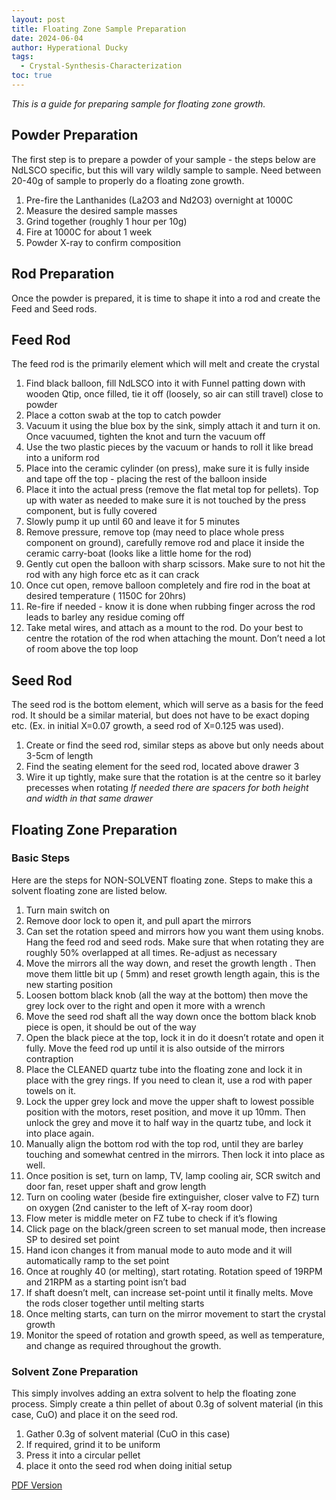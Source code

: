 ```yaml
---
layout: post
title: Floating Zone Sample Preparation
date: 2024-06-04
author: Hyperational Ducky  
tags: 
  - Crystal-Synthesis-Characterization 
toc: true
---
```


_This is a guide for preparing sample for floating zone growth._

## Powder Preparation
The first step is to prepare a powder of your sample - the steps below are NdLSCO specific, but this will vary wildly sample to sample. Need between 20-40g of sample to properly do a floating zone growth.

1. Pre-fire the Lanthanides (La2O3 and Nd2O3) overnight at 1000C
2. Measure the desired sample masses
3. Grind together (roughly 1 hour per 10g)
4. Fire at 1000C for about 1 week
5. Powder X-ray to confirm composition

## Rod Preparation
Once the powder is prepared, it is time to shape it into a rod and create the Feed and Seed rods.

## Feed Rod
The feed rod is the primarily element which will melt and create the crystal
1. Find black balloon, fill NdLSCO into it with Funnel patting down with wooden Qtip, once filled, tie it off (loosely, so air can still travel) close to powder
2. Place a cotton swab at the top to catch powder
3. Vacuum it using the blue box by the sink, simply attach it and turn it on. Once vacuumed, tighten the knot and turn the vacuum off
4. Use the two plastic pieces by the vacuum or hands to roll it like bread into a uniform rod
5. Place into the ceramic cylinder (on press), make sure it is fully inside and tape off the top - placing the rest of the balloon inside
6. Place it into the actual press (remove the flat metal top for pellets). Top up with water as needed to make sure it is not touched by the press component, but is fully covered
7. Slowly pump it up until 60 and leave it for 5 minutes
8. Remove pressure, remove top (may need to place whole press component on ground), carefully remove rod and place it inside the ceramic carry-boat (looks like a little home for the rod)
9. Gently cut open the balloon with sharp scissors. Make sure to not hit the rod with any high force etc as it can crack
10. Once cut open, remove balloon completely and fire rod in the boat at desired temperature ( 1150C for 20hrs)
11. Re-fire if needed - know it is done when rubbing finger across the rod leads to barley any residue coming off
12. Take metal wires, and attach as a mount to the rod. Do your best to centre the rotation of the rod when attaching the mount. Don’t need a lot of room above the top loop

## Seed Rod
The seed rod is the bottom element, which will serve as a basis for the feed rod. It should be a similar material, but does not have to be exact doping etc. (Ex. in initial X=0.07 growth, a seed rod of X=0.125
was used).
1. Create or find the seed rod, similar steps as above but only needs about 3-5cm of length
2. Find the seating element for the seed rod, located above drawer 3
3. Wire it up tightly, make sure that the rotation is at the centre so it barley precesses when rotating
_If needed there are spacers for both height and width in that same drawer_

## Floating Zone Preparation
### Basic Steps
Here are the steps for NON-SOLVENT floating zone. Steps to make this a solvent floating zone are listed below.
1. Turn main switch on
2. Remove door lock to open it, and pull apart the mirrors
3. Can set the rotation speed and mirrors how you want them using knobs. Hang the feed rod and seed rods. Make sure that when rotating they are roughly 50% overlapped at all times. Re-adjust as necessary
4. Move the mirrors all the way down, and reset the growth length . Then move them little bit up ( 5mm) and reset growth length again, this is the new starting position
5. Loosen bottom black knob (all the way at the bottom) then move the grey lock over to the right and open it more with a wrench
6. Move the seed rod shaft all the way down once the bottom black knob piece is open, it should be out of the way
7. Open the black piece at the top, lock it in do it doesn’t rotate and open it fully. Move the feed rod up until it is also outside of the mirrors contraption
8. Place the CLEANED quartz tube into the floating zone and lock it in place with the grey rings. If you need to clean it, use a rod with paper towels on it.
9. Lock the upper grey lock and move the upper shaft to lowest possible position with the motors, reset position, and move it up 10mm. Then unlock the grey and move it to half way in the quartz tube, and lock it into place again.
10. Manually align the bottom rod with the top rod, until they are barley touching and somewhat centred in the mirrors. Then lock it into place as well.
11. Once position is set, turn on lamp, TV, lamp cooling air, SCR switch and door fan, reset upper shaft and grow length
12. Turn on cooling water (beside fire extinguisher, closer valve to FZ) turn on oxygen (2nd canister to the left of X-ray room door)
13. Flow meter is middle meter on FZ tube to check if it’s flowing
14. Click page on the black/green screen to set manual mode, then increase SP to desired set point
15. Hand icon changes it from manual mode to auto mode and it will automatically ramp to the set point
16. Once at roughly 40 (or melting), start rotating. Rotation speed of 19RPM and 21RPM as a starting point isn’t bad
17. If shaft doesn’t melt, can increase set-point until it finally melts. Move the rods closer together until melting starts
18. Once melting starts, can turn on the mirror movement to start the crystal growth
19. Monitor the speed of rotation and growth speed, as well as temperature, and change as required throughout the growth.

### Solvent Zone Preparation
This simply involves adding an extra solvent to help the floating zone process. Simply create a thin pellet of about 0.3g of solvent material (in this case, CuO) and place it on the seed rod.
1. Gather 0.3g of solvent material (CuO in this case)
2. If required, grind it to be uniform
3. Press it into a circular pellet
4. place it onto the seed rod when doing initial setup
   
[PDF Version](/PostFile/FZ_GrowthSteps.pdf)
